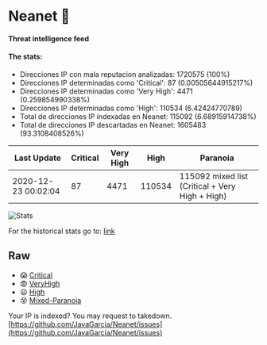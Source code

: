 # Neanet :hocho:
#### Threat intelligence feed
#### The stats:

- Direcciones IP con mala reputacion analizadas: 1720575 (100%)
- Direcciones IP determinadas como 'Critical':  87 (0.00505644915217%)
- Direcciones IP determinadas como 'Very High':  4471 (0.259854990338%)
- Direcciones IP determinadas como 'High':  110534 (6.42424770789)
- Total de direcciones IP indexadas en Neanet:  115092 (6.68915914738%)
- Total de direcciones IP descartadas en Neanet:  1605483 (93.3108408526%)

| Last Update | Critical | Very High | High | Paranoia |
| --- | --- | --- | --- | --- |
| 2020-12-23 00:02:04 | 87 | 4471 | 110534 | 115092 mixed list (Critical + Very High + High)|

![Stats](https://docs.google.com/spreadsheets/d/e/2PACX-1vSnaNMIXVabIpDJjufMlzH7poXnshF3mgd8Is1g9ytUEzVsP5my4Trn8f-xkoLLQ38xpL3HtmUexLo6/pubchart?oid=501124687&format=image)

For the historical stats go to: [link](/stats.csv)
## Raw
- :scream: [Critical](https://raw.githubusercontent.com/JavaGarcia/Neanet/master/blacklists/neanet_critical.txt)
- :fearful: [VeryHigh](https://raw.githubusercontent.com/JavaGarcia/Neanet/master/blacklists/neanet_veryHigh.txtt)
- :frowning: [High](https://raw.githubusercontent.com/JavaGarcia/Neanet/master/blacklists/neanet_high.txt)
- :dizzy_face: [Mixed-Paranoia](https://raw.githubusercontent.com/JavaGarcia/Neanet/master/blacklists/neanet_all.txt)


Your IP is indexed? You may request to takedown. [https://github.com/JavaGarcia/Neanet/issues](https://github.com/JavaGarcia/Neanet/issues)

























































































































































































































































































































































































































































































































































































































































































































































































































































































































































































































































































































































































































































































































































































































































































































































































































































































































































































































































































































































































































































































































































































































































































































































































































































































































































































































































































































































































































































































































































































































































































